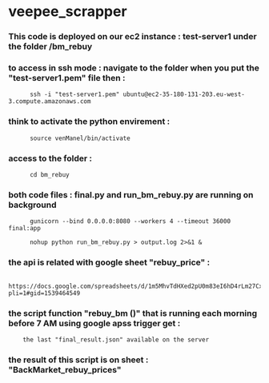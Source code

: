 # veepee_scrapper

### This code is deployed on our ec2 instance : test-server1 under the folder /bm_rebuy

### to access in ssh mode : navigate to the folder when you put the "test-server1.pem" file then :

          ssh -i "test-server1.pem" ubuntu@ec2-35-180-131-203.eu-west-3.compute.amazonaws.com

### think to activate the python envirement : 
          source venManel/bin/activate
### access to the folder :
          cd bm_rebuy 

### both code files :  final.py and run_bm_rebuy.py are running on background 
      
          gunicorn --bind 0.0.0.0:8080 --workers 4 --timeout 36000 final:app
          
          nohup python run_bm_rebuy.py > output.log 2>&1 &

### the api is related with google sheet "rebuy_price" : 

        https://docs.google.com/spreadsheets/d/1m5MhvTdHXed2pU0m83eI6hD4rLm27CxIh0i126qlcrI/edit?pli=1#gid=1539464549

### the script function "rebuy_bm ()" that is running each morning before 7 AM using google apss trigger get :
        the last "final_result.json" available on the server

### the result of this script is on sheet : "BackMarket_rebuy_prices"

